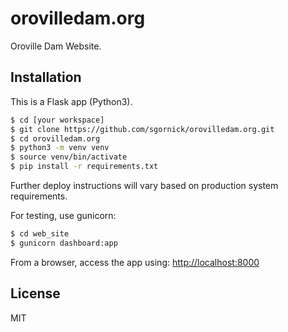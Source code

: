 # orovilledam.org
Oroville Dam Website.

## Installation
This is a Flask app (Python3).

``` sh
$ cd [your workspace]
$ git clone https://github.com/sgornick/orovilledam.org.git
$ cd orovilledam.org
$ python3 -m venv venv
$ source venv/bin/activate
$ pip install -r requirements.txt
``` 

Further deploy instructions will vary based on production system requirements.

For testing, use gunicorn:

``` sh
$ cd web_site
$ gunicorn dashboard:app
``` 

From a browser, access the app using: [http://localhost:8000](http://localhost:8000)

## License

MIT
